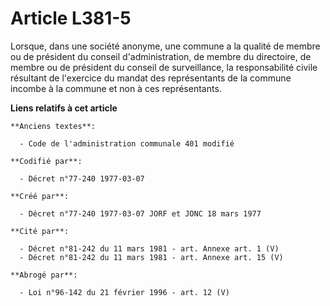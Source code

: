 # Article L381-5

Lorsque, dans une société anonyme, une commune a la qualité de membre ou de président du conseil d'administration, de membre
du directoire, de membre ou de président du conseil de surveillance, la responsabilité civile résultant de l'exercice du
mandat des représentants de la commune incombe à la commune et non à ces représentants.

**Liens relatifs à cet article**

	**Anciens textes**:

	  - Code de l'administration communale 401 modifié

	**Codifié par**:

	  - Décret n°77-240 1977-03-07

	**Créé par**:

	  - Décret n°77-240 1977-03-07 JORF et JONC 18 mars 1977

	**Cité par**:

	  - Décret n°81-242 du 11 mars 1981 - art. Annexe art. 1 (V)
	  - Décret n°81-242 du 11 mars 1981 - art. Annexe art. 15 (V)

	**Abrogé par**:

	  - Loi n°96-142 du 21 février 1996 - art. 12 (V)
